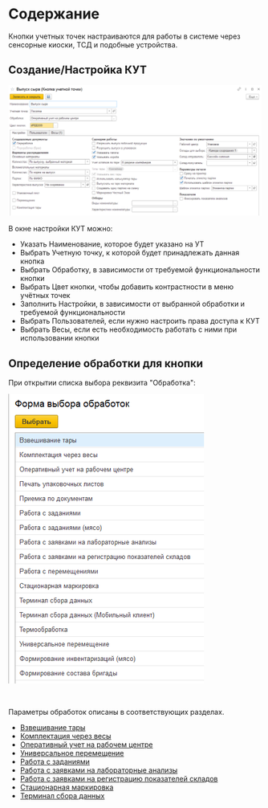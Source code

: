 # Содержание
Кнопки учетных точек настраиваются для работы в системе через сенсорные
киоски, ТСД и подобные устройства.

<h2> Создание/Настройка КУТ </h2>

![1](readme.assets/ButtonSettings.png)

В окне настройки КУТ можно:

- Указать Наименование, которое будет указано на УТ
- Выбрать Учетную точку, к которой будет принадлежать данная кнопка
- Выбрать Обработку, в зависимости от требуемой функциональности кнопки
- Выбрать Цвет кнопки, чтобы добавить контрастности в меню учётных точек 
- Заполнить Настройки, в зависимости от выбранной обработки и требуемой функциональности
- Выбрать Пользователей, если нужно настроить права доступа к КУТ
- Выбрать Весы, если есть необходимость работать с ними при использовании кнопки


<h2> Определение обработки для кнопки </h2>

При открытии списка выбора реквизита "Обработка":

![1](readme.assets/Obrabotki.png)

 

Параметры обработок описаны в соответствующих разделах.

- [Взвешивание тары](ContainerWeighing/ContainerWeighing.md)
- [Комплектация через весы](PackagingWithScales/PackagingWithScales.md)
- [Оперативный учет на рабочем центре](OperationalAccountingOnWorkCenter/OperationalAccountingOnWorkCenter.md)
- [Универсальное перемещение](UniversalPeremeshenie/UniversalPeremeshenie.md)
- [Работа с заданиями](WorkWithTasks/WorkWithTasks.md)
- [Работа с заявками на лабораторные анализы](WorkWithLabAnalyzes/WorkWithLabAnalyzes.md)
- [Работа с заявками на регистрацию показателей складов](WorkWithRequestToRegistrationIndicatorsOfWarehouses/WorkWithRequestToRegistrationIndicatorsOfWarehouses.md)
- [Стационарная маркировка](StacMark/StacMark.md)
- [Терминал сбора данных](DataCollectionTerminal/DataCollectionTerminal.md)
